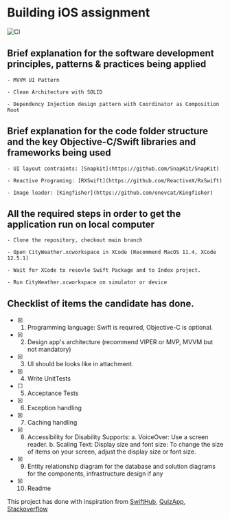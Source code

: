 # Building iOS assignment


![CI](https://github.com/essentialdevelopercom/quiz-app/workflows/CI/badge.svg)

## Brief explanation for the software development principles, patterns & practices being applied</h2>

	- MVVM UI Pattern
	
	- Clean Architecture with SOLID
	
	- Dependency Injection design pattern with Coordinator as Composition Root
	
## Brief explanation for the code folder structure and the key Objective-C/Swift libraries and frameworks being used</h2>

	- UI layout contraints: [Snapkit](https://github.com/SnapKit/SnapKit)
	
	- Reactive Programing: [RXSwift](https://github.com/ReactiveX/RxSwift)
	
	- Image loader: [Kingfisher](https://github.com/onevcat/Kingfisher)
	
##  All the required steps in order to get the application run on local computer</h2>

	- Clone the repository, checkout main branch
	
	- Open CityWeather.xcworkspace in XCode (Recommend MacOS 11.4, XCode 12.5.1)
	
	- Wait for XCode to resovle Swift Package and to Index project.
	
	- Run CityWeather.xcworkspace on simulator or device
	
## Checklist of items the candidate has done.

- [x] 1. Programming language: Swift is required, Objective-C is optional.
- [x] 2. Design app's architecture (recommend VIPER or MVP, MVVM but not mandatory)
- [x] 3. UI should be looks like in attachment.
- [x] 4. Write UnitTests
- [ ] 5. Acceptance Tests
- [x] 6. Exception handling
- [x] 7. Caching handling
- [x] 8. Accessibility for Disability Supports:
	a. VoiceOver: Use a screen reader.
	b. Scaling Text: Display size and font size: To change the size of items on your
	screen, adjust the display size or font size.
- [x] 9. Entity relationship diagram for the database and solution diagrams for the components,
	infrastructure design if any
- [x] 10. Readme


This project has done with inspiration from [SwiftHub](https://github.com/khoren93/SwiftHub), [QuizApp](https://github.com/essentialdevelopercom/quiz-app), [Stackoverflow](https://stackoverflow.com/)

